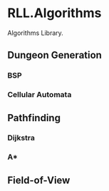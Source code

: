 # RLL.Algorithms

Algorithms Library.

## Dungeon Generation

### BSP

### Cellular Automata

## Pathfinding

### Dijkstra

### A*

## Field-of-View
